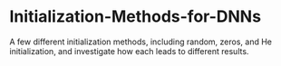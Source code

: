 # Initialization-Methods-for-DNNs
 A few different initialization methods, including random, zeros, and He initialization, and investigate how each leads to different results.
